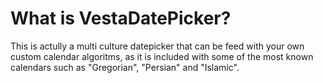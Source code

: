 What is VestaDatePicker?
========================

This is actully a multi culture datepicker that can be feed with your own custom calendar algoritms, as it is included
with some of the most known calendars such as "Gregorian", "Persian" and "Islamic".
